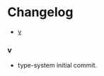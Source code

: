 <!-- START doctoc generated TOC please keep comment here to allow auto update -->
<!-- DON'T EDIT THIS SECTION, INSTEAD RE-RUN doctoc TO UPDATE -->
# Changelog

- [v](#v100)

<!-- END doctoc generated TOC please keep comment here to allow auto update -->

### v

 * type-system initial commit.
